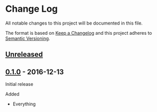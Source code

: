 # Change Log

All notable changes to this project will be documented in this file.

The format is based on [Keep a Changelog](http://keepachangelog.com/)
and this project adheres to [Semantic Versioning](http://semver.org/).

## [Unreleased]

[Unreleased]: https://github.com/atomist-contrib/atomist-rug/compare/0.1.0...HEAD

## [0.1.0] - 2016-12-13

[0.1.0]: https://github.com/atomist-contrib/atomist-rug/tree/0.1.0

Initial release

Added

-   Everything
